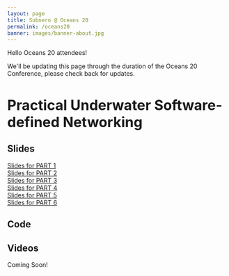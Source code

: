 ```yaml
---
layout: page
title: Subnero @ Oceans 20
permalink: /oceans20
banner: images/banner-about.jpg
---
```


Hello Oceans 20 attendees!

We'll be updating this page through the duration of the Oceans 20 Conference, please check back for updates.

<h1 style="font-size: 32px;">Practical Underwater Software-defined Networking</h1>

## Slides

[Slides for PART 1](tutorial-part-1.pdf)\
[Slides for PART 2](tutorial-part-2.pdf)\
[Slides for PART 3](tutorial-part-3.pdf)\
[Slides for PART 4](tutorial-part-4.pdf)\
[Slides for PART 5](tutorial-part-5.pdf)\
[Slides for PART 6](tutorial-part-6.pdf)

## Code

## Videos

Coming Soon!


